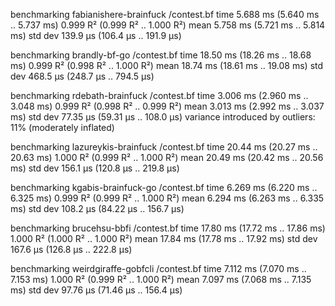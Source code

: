 
benchmarking fabianishere-brainfuck /contest.bf
time                 5.688 ms   (5.640 ms .. 5.737 ms)
                     0.999 R²   (0.999 R² .. 1.000 R²)
mean                 5.758 ms   (5.721 ms .. 5.814 ms)
std dev              139.9 μs   (106.4 μs .. 191.9 μs)

benchmarking brandly-bf-go /contest.bf
time                 18.50 ms   (18.26 ms .. 18.68 ms)
                     0.999 R²   (0.998 R² .. 1.000 R²)
mean                 18.74 ms   (18.61 ms .. 19.08 ms)
std dev              468.5 μs   (248.7 μs .. 794.5 μs)

benchmarking rdebath-brainfuck /contest.bf
time                 3.006 ms   (2.960 ms .. 3.048 ms)
                     0.999 R²   (0.998 R² .. 0.999 R²)
mean                 3.013 ms   (2.992 ms .. 3.037 ms)
std dev              77.35 μs   (59.31 μs .. 108.0 μs)
variance introduced by outliers: 11% (moderately inflated)

benchmarking lazureykis-brainfuck /contest.bf
time                 20.44 ms   (20.27 ms .. 20.63 ms)
                     1.000 R²   (0.999 R² .. 1.000 R²)
mean                 20.49 ms   (20.42 ms .. 20.56 ms)
std dev              156.1 μs   (120.8 μs .. 219.8 μs)

benchmarking kgabis-brainfuck-go /contest.bf
time                 6.269 ms   (6.220 ms .. 6.325 ms)
                     0.999 R²   (0.999 R² .. 1.000 R²)
mean                 6.294 ms   (6.263 ms .. 6.335 ms)
std dev              108.2 μs   (84.22 μs .. 156.7 μs)

benchmarking brucehsu-bbfi /contest.bf
time                 17.80 ms   (17.72 ms .. 17.86 ms)
                     1.000 R²   (1.000 R² .. 1.000 R²)
mean                 17.84 ms   (17.78 ms .. 17.92 ms)
std dev              167.6 μs   (126.8 μs .. 222.8 μs)

benchmarking weirdgiraffe-gobfcli /contest.bf
time                 7.112 ms   (7.070 ms .. 7.153 ms)
                     1.000 R²   (0.999 R² .. 1.000 R²)
mean                 7.097 ms   (7.068 ms .. 7.135 ms)
std dev              97.76 μs   (71.46 μs .. 156.4 μs)

